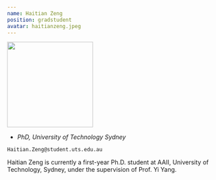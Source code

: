 ```yaml
---
name: Haitian Zeng
position: gradstudent
avatar: haitianzeng.jpeg
---
```


<img width="200" src="{{site.baseurl}}/images/people/{{page.avatar}}" data-action="zoom">

- _PhD, University of Technology Sydney_<br>
<!--- _Science coach. Collaborator. Transdisciplinary optimist._-->

<i class="fa fa-envelope-o"></i> `Haitian.Zeng@student.uts.edu.au`

Haitian Zeng is currently a first-year Ph.D. student at AAII, University of Technology, Sydney, under the supervision of Prof. Yi Yang.

